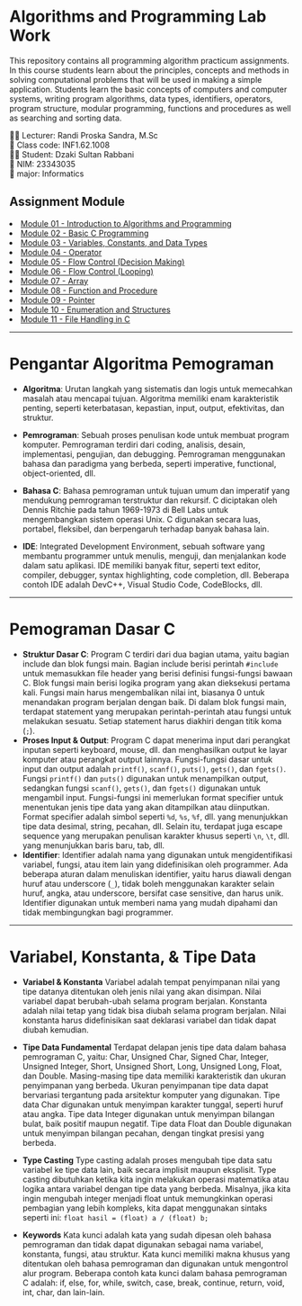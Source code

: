 # Algorithms and Programming Lab Work
This repository contains all programming algorithm practicum assignments. In this course students learn about the principles, concepts and methods in solving computational problems that will be used in making a simple application. Students learn the basic concepts of computers and computer systems, writing program algorithms, data types, identifiers, operators, program structure, modular programming, functions and procedures as well as searching and sorting data.

🧑‍🏫️ Lecturer: Randi Proska Sandra, M.Sc<br>
🎒️ Class code: INF1.62.1008<br>
👨‍🎓️ Student: Dzaki Sultan Rabbani<br>
🔢️ NIM: 23343035<br>
🏫️ major: Informatics<br>

## Assignment Module
<list>
  <li><a href="#module1">Module 01 - Introduction to Algorithms and Programming</a></li>
  <li><a href="#module2">Module 02 - Basic C Programming</a></li>
  <li><a href="Module 03 - Variables, Constants, and Data Types">Module 03 - Variables, Constants, and Data Types</a></li>
  <li><a href="Module 04 - Operator">Module 04 - Operator</a></li>
  <li><a href="Module 05 - Flow Control (Decision Making)">Module 05 - Flow Control (Decision Making)</a></li>
  <li><a href="Module 06 - Flow Control (Looping)">Module 06 - Flow Control (Looping)</a></li>
  <li><a href="Module 07 - Array">Module 07 - Array</a></li>
  <li><a href="Module 08 - Function and Procedure">Module 08 - Function and Procedure</a></li>
  <li><a href="Module 09 - Pointer">Module 09 - Pointer</a></li>
  <li><a href="Module 10 - Enumeration and Structures">Module 10 - Enumeration and Structures</a></li>
  <li><a href="Module 11 - File Handling in C">Module 11 - File Handling in C</a></li>
</list>

---
<h1 id="module1">Pengantar Algoritma Pemograman</h1>

- **Algoritma**: Urutan langkah yang sistematis dan logis untuk memecahkan masalah atau mencapai tujuan. Algoritma memiliki enam karakteristik penting, seperti keterbatasan, kepastian, input, output, efektivitas, dan struktur.

- **Pemrograman**: Sebuah proses penulisan kode untuk membuat program komputer. Pemrograman terdiri dari coding, analisis, desain, implementasi, pengujian, dan debugging. Pemrograman menggunakan bahasa dan paradigma yang berbeda, seperti imperative, functional, object-oriented, dll.

- **Bahasa C**: Bahasa pemrograman untuk tujuan umum dan imperatif yang mendukung pemrograman terstruktur dan rekursif. C diciptakan oleh Dennis Ritchie pada tahun 1969-1973 di Bell Labs untuk mengembangkan sistem operasi Unix. C digunakan secara luas, portabel, fleksibel, dan berpengaruh terhadap banyak bahasa lain.

- **IDE**: Integrated Development Environment, sebuah software yang membantu programmer untuk menulis, menguji, dan menjalankan kode dalam satu aplikasi. IDE memiliki banyak fitur, seperti text editor, compiler, debugger, syntax highlighting, code completion, dll. Beberapa contoh IDE adalah DevC++, Visual Studio Code, CodeBlocks, dll.

---
<h1 id="module2">Pemograman Dasar C</h1>

- **Struktur Dasar C**: Program C terdiri dari dua bagian utama, yaitu bagian include dan blok fungsi main. Bagian include berisi perintah `#include` untuk memasukkan file header yang berisi definisi fungsi-fungsi bawaan C. Blok fungsi main berisi logika program yang akan dieksekusi pertama kali. Fungsi main harus mengembalikan nilai int, biasanya 0 untuk menandakan program berjalan dengan baik. Di dalam blok fungsi main, terdapat statement yang merupakan perintah-perintah atau fungsi untuk melakukan sesuatu. Setiap statement harus diakhiri dengan titik koma (`;`).
- **Proses Input & Output**: Program C dapat menerima input dari perangkat inputan seperti keyboard, mouse, dll. dan menghasilkan output ke layar komputer atau perangkat output lainnya. Fungsi-fungsi dasar untuk input dan output adalah `printf()`, `scanf()`, `puts()`, `gets()`, dan `fgets()`. Fungsi `printf()` dan `puts()` digunakan untuk menampilkan output, sedangkan fungsi `scanf()`, `gets()`, dan `fgets()` digunakan untuk mengambil input. Fungsi-fungsi ini memerlukan format specifier untuk menentukan jenis tipe data yang akan ditampilkan atau diinputkan. Format specifier adalah simbol seperti `%d`, `%s`, `%f`, dll. yang menunjukkan tipe data desimal, string, pecahan, dll. Selain itu, terdapat juga escape sequence yang merupakan penulisan karakter khusus seperti `\n`, `\t`, dll. yang menunjukkan baris baru, tab, dll.
- **Identifier**: Identifier adalah nama yang digunakan untuk mengidentifikasi variabel, fungsi, atau item lain yang didefinisikan oleh programmer. Ada beberapa aturan dalam menuliskan identifier, yaitu harus diawali dengan huruf atau underscore (`_`), tidak boleh menggunakan karakter selain huruf, angka, atau underscore, bersifat case sensitive, dan harus unik. Identifier digunakan untuk memberi nama yang mudah dipahami dan tidak membingungkan bagi programmer.

---
<h1 id="module3">Variabel, Konstanta, & Tipe Data</h1>

- **Variabel & Konstanta**
  Variabel adalah tempat penyimpanan nilai yang tipe datanya ditentukan oleh jenis nilai yang akan disimpan. Nilai variabel dapat berubah-ubah selama program berjalan. Konstanta adalah nilai tetap yang tidak bisa diubah selama program berjalan. Nilai konstanta harus didefinisikan saat deklarasi variabel dan tidak dapat diubah kemudian.

- **Tipe Data Fundamental**
  Terdapat delapan jenis tipe data dalam bahasa pemrograman C, yaitu: Char, Unsigned Char, Signed Char, Integer, Unsigned Integer, Short, Unsigned Short, Long, Unsigned Long, Float, dan Double. Masing-masing tipe data memiliki karakteristik dan ukuran penyimpanan yang berbeda. Ukuran penyimpanan tipe data dapat bervariasi tergantung pada arsitektur komputer yang digunakan. Tipe data Char digunakan untuk menyimpan karakter tunggal, seperti huruf atau angka. Tipe data Integer digunakan untuk menyimpan bilangan bulat, baik positif maupun negatif. Tipe data Float dan Double digunakan untuk menyimpan bilangan pecahan, dengan tingkat presisi yang berbeda.

- **Type Casting**
  Type casting adalah proses mengubah tipe data satu variabel ke tipe data lain, baik secara implisit maupun eksplisit. Type casting dibutuhkan ketika kita ingin melakukan operasi matematika atau logika antara variabel dengan tipe data yang berbeda. Misalnya, jika kita ingin mengubah integer menjadi float untuk memungkinkan operasi pembagian yang lebih kompleks, kita dapat menggunakan sintaks seperti ini: `float hasil = (float) a / (float) b;`

- **Keywords**
  Kata kunci adalah kata yang sudah dipesan oleh bahasa pemrograman dan tidak dapat digunakan sebagai nama variabel, konstanta, fungsi, atau struktur. Kata kunci memiliki makna khusus yang ditentukan oleh bahasa pemrograman dan digunakan untuk mengontrol alur program. Beberapa contoh kata kunci dalam bahasa pemrograman C adalah: if, else, for, while, switch, case, break, continue, return, void, int, char, dan lain-lain.
